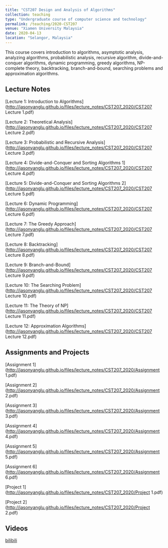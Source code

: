 ```yaml
---
title: "CST207 Design and Analysis of Algorithms"
collection: teaching
type: "Undergraduate course of computer science and technology"
permalink: /teaching/2020-CST207
venue: "Xiamen University Malaysia"
date: 2020-04-13
location: "Selangor, Malaysia"
---
```


This course covers introduction to algorithms, asymptotic analysis, analyzing algorithms, probabilistic analysis, recursive algorithm, divide-and-conquer algorithms, dynamic programming, greedy algorithms, NP-complete theory, backtracking, branch-and-bound, searching problems and approximation algorithms.

Lecture Notes
------
[Lecture 1: Introduction to Algorithms](http://jasonyanglu.github.io/files/lecture_notes/CST207_2020/CST207 Lecture 1.pdf)

[Lecture 2: Theoretical Analysis](http://jasonyanglu.github.io/files/lecture_notes/CST207_2020/CST207 Lecture 2.pdf)

[Lecture 3: Probabilistic and Recursive Analysis](http://jasonyanglu.github.io/files/lecture_notes/CST207_2020/CST207 Lecture 3.pdf)

[Lecture 4: Divide-and-Conquer and Sorting Algorithms 1](http://jasonyanglu.github.io/files/lecture_notes/CST207_2020/CST207 Lecture 4.pdf)

[Lecture 5: Divide-and-Conquer and Sorting Algorithms 2](http://jasonyanglu.github.io/files/lecture_notes/CST207_2020/CST207 Lecture 5.pdf)

[Lecture 6: Dynamic Programming](http://jasonyanglu.github.io/files/lecture_notes/CST207_2020/CST207 Lecture 6.pdf)

[Lecture 7: The Greedy Approach](http://jasonyanglu.github.io/files/lecture_notes/CST207_2020/CST207 Lecture 7.pdf)

[Lecture 8: Backtracking](http://jasonyanglu.github.io/files/lecture_notes/CST207_2020/CST207 Lecture 8.pdf)

[Lecture 9: Branch-and-Bound](http://jasonyanglu.github.io/files/lecture_notes/CST207_2020/CST207 Lecture 9.pdf)

[Lecture 10: The Searching Problem](http://jasonyanglu.github.io/files/lecture_notes/CST207_2020/CST207 Lecture 10.pdf)

[Lecture 11: The Theory of NP](http://jasonyanglu.github.io/files/lecture_notes/CST207_2020/CST207 Lecture 11.pdf)

[Lecture 12: Approximation Algorithms](http://jasonyanglu.github.io/files/lecture_notes/CST207_2020/CST207 Lecture 12.pdf)

## Assignments and Projects

[Assignment 1](http://jasonyanglu.github.io/files/lecture_notes/CST207_2020/Assignment 1.pdf)

[Assignment 2](http://jasonyanglu.github.io/files/lecture_notes/CST207_2020/Assignment 2.pdf)

[Assignment 3](http://jasonyanglu.github.io/files/lecture_notes/CST207_2020/Assignment 3.pdf)

[Assignment 4](http://jasonyanglu.github.io/files/lecture_notes/CST207_2020/Assignment 4.pdf)

[Assignment 5](http://jasonyanglu.github.io/files/lecture_notes/CST207_2020/Assignment 5.pdf)

[Assignment 6](http://jasonyanglu.github.io/files/lecture_notes/CST207_2020/Assignment 6.pdf)

[Project 1](http://jasonyanglu.github.io/files/lecture_notes/CST207_2020/Project 1.pdf)

[Project 2](http://jasonyanglu.github.io/files/lecture_notes/CST207_2020/Project 2.pdf)

Videos
------
[bilibili](https://www.bilibili.com/video/BV1uz4y197yh/)
